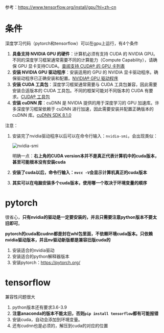 参考：https://www.tensorflow.org/install/gpu?hl=zh-cn

# 条件

深度学习代码（pytorch和tensorflow）可以在gpu上运行，有4个条件

1. **具备支持 NVIDIA GPU 的硬件**：计算机必须有支持 CUDA 的 NVIDIA GPU。不同的深度学习框架通常需要不同的计算能力（Compute Capability），请确保 GPU 显卡支持CUDA。[查阅支持 CUDA® 的 GPU 卡列表](https://developer.nvidia.com/cuda-gpus)
2. **安装 NVIDIA GPU 驱动程序**：安装适用的 GPU 的 NVIDIA 显卡驱动程序。确保驱动程序已正确安装和配置。[NVIDIA® GPU 驱动程序](https://www.nvidia.com/drivers)
3. **安装 CUDA 工具包**：深度学习框架通常需要与 CUDA 工具包兼容，因此需要安装合适版本的 CUDA 工具包。不同的框架可能对不同版本的 CUDA 有要求。[CUDA® 工具包](https://developer.nvidia.com/cuda-toolkit-archive)
4. **安装 cuDNN 库**：cuDNN 是 NVIDIA 提供的用于深度学习的 GPU 加速库。许多深度学习框架依赖于 cuDNN 进行加速，因此需要安装并配置正确版本的 cuDNN 库。[cuDNN SDK 8.1.0](https://developer.nvidia.com/cudnn)

注意：

1. 安装完了nvidia驱动程序以后可以在命令行输入：`nvidia-smi`，会出现类似：

   ![nvidia-smi](..\示例图片\nvidia-smi.png)

   明确一点：**右上角的CUDA version本并不是真正代表计算机中的cuda版本，甚至可能根本没有安装cuda**

2. **安装了cuda以后，命令行输入：`nvcc -V`会显示计算机真正的cuda版本**

3. **其实可以在电脑安装多个cuda版本，使用哪一个取决于环境变量的顺序**

# pytorch

很省心，**只有nvidia的驱动是一定要安装的，并且只需要注意python版本不要太旧即可**。

**pytorch的cuda和cudnn都是封在whl包里面，不依赖环境cuda版本。只依赖nvidia驱动版本，并且nv驱动新版都是兼容旧版cuda的**

1. 安装适合的nvidia驱动
2. 安装适合的python解释器版本
3. 安装pytorch：https://pytorch.org/

# tensorflow

兼容性问题很大

1. python版本还有要求3.6-3.9
2. **注意anaconda的版本不能太旧，否则`pip install tensorflow`都有可能报错**
3. 安装cuda，自动会添加到环境变量。
4. 还有cudnn也是必须的，解压到cuda的对应的位置